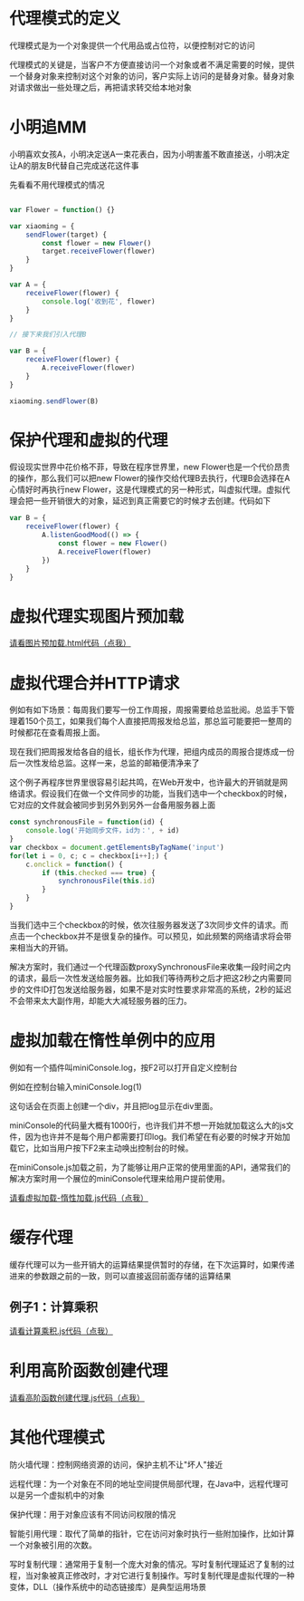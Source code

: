 # 代理模式的定义

代理模式是为一个对象提供一个代用品或占位符，以便控制对它的访问

代理模式的关键是，当客户不方便直接访问一个对象或者不满足需要的时候，提供一个替身对象来控制对这个对象的访问，客户实际上访问的是替身对象。替身对象对请求做出一些处理之后，再把请求转交给本地对象


# 小明追MM

小明喜欢女孩A，小明决定送A一束花表白，因为小明害羞不敢直接送，小明决定让A的朋友B代替自己完成送花这件事

先看看不用代理模式的情况

```javascript

var Flower = function() {}

var xiaoming = {
    sendFlower(target) {
        const flower = new Flower()
        target.receiveFlower(flower)
    }
}

var A = {
    receiveFlower(flower) {
        console.log('收到花', flower)
    }
}

// 接下来我们引入代理B

var B = {
    receiveFlower(flower) {
        A.receiveFlower(flower)
    }
}

xiaoming.sendFlower(B)
```

# 保护代理和虚拟的代理

假设现实世界中花价格不菲，导致在程序世界里，new Flower也是一个代价昂贵的操作，那么我们可以把new Flower的操作交给代理B去执行，代理B会选择在A心情好时再执行new Flower，这是代理模式的另一种形式，叫虚拟代理。虚拟代理会把一些开销很大的对象，延迟到真正需要它的时候才去创建。代码如下

```javascript
var B = {
    receiveFlower(flower) {
        A.listenGoodMood(() => {
            const flower = new Flower()
            A.receiveFlower(flower)
        })
    }
}
```

# 虚拟代理实现图片预加载

[请看图片预加载.html代码（点我）](图片预加载.html)


# 虚拟代理合并HTTP请求

例如有如下场景：每周我们要写一份工作周报，周报需要给总监批阅。总监手下管理着150个员工，如果我们每个人直接把周报发给总监，那总监可能要把一整周的时候都花在查看周报上面。

现在我们把周报发给各自的组长，组长作为代理，把组内成员的周报合提炼成一份后一次性发给总监。这样一来，总监的邮箱便清净来了

这个例子再程序世界里很容易引起共鸣，在Web开发中，也许最大的开销就是网络请求。假设我们在做一个文件同步的功能，当我们选中一个checkbox的时候，它对应的文件就会被同步到另外到另外一台备用服务器上面

```javascript
const synchronousFile = function(id) {
    console.log('开始同步文件，id为：', + id)
}
var checkbox = document.getElementsByTagName('input')
for(let i = 0, c; c = checkbox[i++];) {
    c.onclick = function() {
        if (this.checked === true) {
            synchronousFile(this.id)
        }
    }
}
```

当我们选中三个checkbox的时候，依次往服务器发送了3次同步文件的请求。而点击一个checkbox并不是很复杂的操作。可以预见，如此频繁的网络请求将会带来相当大的开销。

解决方案时，我们通过一个代理函数proxySynchronousFile来收集一段时间之内的请求，最后一次性发送给服务器。比如我们等待两秒之后才把这2秒之内需要同步的文件ID打包发送给服务器，如果不是对实时性要求非常高的系统，2秒的延迟不会带来太大副作用，却能大大减轻服务器的压力。

# 虚拟加载在惰性单例中的应用

例如有一个插件叫miniConsole.log，按F2可以打开自定义控制台

例如在控制台输入miniConsole.log(1)

这句话会在页面上创建一个div，并且把log显示在div里面。

miniConsole的代码量大概有1000行，也许我们并不想一开始就加载这么大的js文件，因为也许并不是每个用户都需要打印log。我们希望在有必要的时候才开始加载它，比如当用户按下F2来主动唤出控制台的时候。

在miniConsole.js加载之前，为了能够让用户正常的使用里面的API，通常我们的解决方案时用一个展位的miniConsole代理来给用户提前使用。

[请看虚拟加载-惰性加载.js代码（点我）](虚拟加载-惰性加载.js)


# 缓存代理

缓存代理可以为一些开销大的运算结果提供暂时的存储，在下次运算时，如果传递进来的参数跟之前的一致，则可以直接返回前面存储的运算结果

## 例子1：计算乘积

[请看计算乘积.js代码（点我）](计算乘积.js)

# 利用高阶函数创建代理

[请看高阶函数创建代理.js代码（点我）](高阶函数创建代理.js)

# 其他代理模式

防火墙代理：控制网络资源的访问，保护主机不让"坏人"接近

远程代理：为一个对象在不同的地址空间提供局部代理，在Java中，远程代理可以是另一个虚拟机中的对象

保护代理：用于对象应该有不同访问权限的情况

智能引用代理：取代了简单的指针，它在访问对象时执行一些附加操作，比如计算一个对象被引用的次数。

写时复制代理：通常用于复制一个庞大对象的情况。写时复制代理延迟了复制的过程，当对象被真正修改时，才对它进行复制操作。写时复制代理是虚拟代理的一种变体，DLL（操作系统中的动态链接库）是典型运用场景

